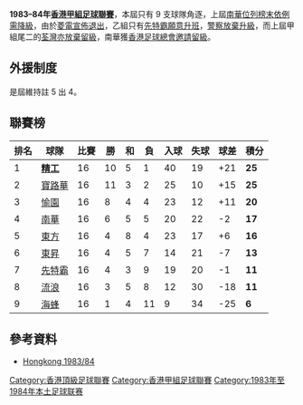 **1983–84年[香港甲組足球聯賽](../Page/香港甲組足球聯賽.md "wikilink")**，本屆只有 9
支球隊角逐，上屆[南華位列榜末依例需降級](https://zh.wikipedia.org/wiki/南華足球隊 "wikilink")，由於[菱電宣佈退出](https://zh.wikipedia.org/wiki/菱電足球隊 "wikilink")，乙組只有[先特霸願意升班](https://zh.wikipedia.org/wiki/先特霸足球隊 "wikilink")，[警察放棄升級](../Page/警察足球隊.md "wikilink")，而上屆甲組尾二的[荃灣亦放棄留級](../Page/荃灣足球會.md "wikilink")，南華獲[香港足球總會邀請留級](../Page/香港足球總會.md "wikilink")。

## 外援制度

是屆維持註 5 出 4。

## 聯賽榜

| 排名 | 球隊                                                       | 比賽 | 勝  | 和 | 負  | 入球 | 失球 | 球差   | 積分     |
| -- | -------------------------------------------------------- | -- | -- | - | -- | -- | -- | ---- | ------ |
| 1  | **[精工](https://zh.wikipedia.org/wiki/精工足球隊 "wikilink")** | 16 | 10 | 5 | 1  | 40 | 19 | \+21 | **25** |
| 2  | [寶路華](../Page/寶路華足球隊.md "wikilink")                      | 16 | 11 | 3 | 2  | 25 | 10 | \+15 | **25** |
| 3  | [愉園](../Page/愉園體育會.md "wikilink")                        | 16 | 8  | 4 | 4  | 23 | 12 | \+11 | **20** |
| 4  | [南華](https://zh.wikipedia.org/wiki/南華足球隊 "wikilink")     | 16 | 6  | 5 | 5  | 20 | 22 | \-2  | **17** |
| 5  | [東方](../Page/東方足球隊.md "wikilink")                        | 16 | 4  | 8 | 4  | 23 | 17 | \+6  | **16** |
| 6  | [東昇](../Page/東昇足球隊.md "wikilink")                        | 16 | 4  | 5 | 7  | 14 | 21 | \-7  | **13** |
| 7  | [先特霸](https://zh.wikipedia.org/wiki/先特霸足球隊 "wikilink")   | 16 | 4  | 3 | 9  | 19 | 20 | \-1  | **11** |
| 8  | [流浪](../Page/香港流浪足球會.md "wikilink")                      | 16 | 3  | 5 | 8  | 12 | 30 | \-18 | **11** |
| 9  | [海蜂](https://zh.wikipedia.org/wiki/海蜂足球隊 "wikilink")     | 16 | 1  | 4 | 11 | 9  | 34 | \-25 | **6**  |

## 參考資料

  - [Hongkong 1983/84](http://www.rsssf.com/tablesh/hk84.html)

[Category:香港頂級足球聯賽](https://zh.wikipedia.org/wiki/Category:香港頂級足球聯賽 "wikilink")
[Category:香港甲組足球聯賽](https://zh.wikipedia.org/wiki/Category:香港甲組足球聯賽 "wikilink")
[Category:1983年至1984年本土足球联赛](https://zh.wikipedia.org/wiki/Category:1983年至1984年本土足球联赛 "wikilink")
